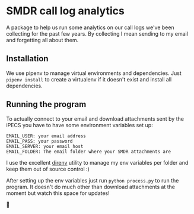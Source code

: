 # SMDR call log analytics

A package to help us run some analytics on our call logs we've been collecting for the past few years. By collecting I mean sending to my email and forgetting all about them.

## Installation
We use pipenv to manage virtual environments and dependencies. Just `pipenv install` to create a virtualenv if it doesn't exist and install all dependencies.

## Running the program
To actually connect to your email and download attachments sent by the iPECS you have to have some environment variables set up:
```
EMAIL_USER: your email address
EMAIL_PASS: your password
EMAIL_SERVER: your email host
EMAIL_FOLDER: The email folder where your SMDR attachments are
```
I use the excellent [direnv](https://direnv.net/) utility to manage my env variables per folder and keep them out of source control :)

After setting up the env variables just run `python process.py` to run the program. It doesn't do much other than download attachments at the moment but watch this space for updates!

:tada:
